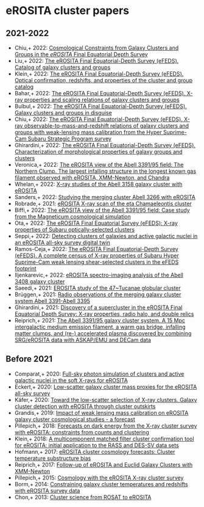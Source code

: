 # eROSITA cluster papers

## 2021-2022
* Chiu,+ 2022: [Cosmological Constraints from Galaxy Clusters and Groups in the $eROSITA$ Final Equatorial Depth Survey](https://ui.adsabs.harvard.edu/abs/2022arXiv220712429C)
* Liu,+ 2022: [The eROSITA Final Equatorial-Depth Survey (eFEDS). Catalog of galaxy clusters and groups](https://ui.adsabs.harvard.edu/abs/2022A&A...661A...2L)
* Klein,+ 2022: [The eROSITA Final Equatorial-Depth Survey (eFEDS). Optical confirmation, redshifts, and properties of the cluster and group catalog](https://ui.adsabs.harvard.edu/abs/2022A&A...661A...4K)
* Bahar,+ 2022: [The eROSITA Final Equatorial-Depth Survey (eFEDS). X-ray properties and scaling relations of galaxy clusters and groups](https://ui.adsabs.harvard.edu/abs/2022A&A...661A...7B)
* Bulbul,+ 2022: [The eROSITA Final Equatorial-Depth Survey (eFEDS). Galaxy clusters and groups in disguise](https://ui.adsabs.harvard.edu/abs/2022A&A...661A..10B)
* Chiu,+ 2022: [The eROSITA Final Equatorial-Depth Survey (eFEDS). X-ray observable-to-mass-and-redshift relations of galaxy clusters and groups with weak-lensing mass calibration from the Hyper Suprime-Cam Subaru Strategic Program survey](https://ui.adsabs.harvard.edu/abs/2022A&A...661A..11C)
* Ghirardini,+ 2022: [The eROSITA Final Equatorial-Depth Survey (eFEDS). Characterization of morphological properties of galaxy groups and clusters](https://ui.adsabs.harvard.edu/abs/2022A&A...661A..12G)
* Veronica,+ 2022: [The eROSITA view of the Abell 3391/95 field: The Northern Clump. The largest infalling structure in the longest known gas filament observed with eROSITA, XMM-Newton, and Chandra](https://ui.adsabs.harvard.edu/abs/2022A&A...661A..46V)
* Whelan,+ 2022: [X-ray studies of the Abell 3158 galaxy cluster with eROSITA](https://ui.adsabs.harvard.edu/abs/2022A&A...663A.171W)
* Sanders,+ 2022: [Studying the merging cluster Abell 3266 with eROSITA](https://ui.adsabs.harvard.edu/abs/2022A&A...661A..36S)
* Robrade,+ 2021: [eROSITA X-ray scan of the eta Chamaeleontis cluster](https://ui.adsabs.harvard.edu/abs/2021arXiv210614531R)
* Biffi,+ 2022: [The eROSITA view of the Abell 3391/95 field: Case study from the Magneticum cosmological simulation](https://ui.adsabs.harvard.edu/abs/2022A&A...661A..17B)
* Ota,+ 2022: [The eROSITA Final Equatorial Survey (eFEDS): X-ray properties of Subaru optically-selected clusters](https://ui.adsabs.harvard.edu/abs/2022arXiv220609536O)
* Seppi,+ 2022: [Detecting clusters of galaxies and active galactic nuclei in an eROSITA all-sky survey digital twin](https://ui.adsabs.harvard.edu/abs/2022arXiv220709242S)
* Ramos-Ceja,+ 2022: [The eROSITA Final Equatorial-Depth Survey (eFEDS). A complete census of X-ray properties of Subaru Hyper Suprime-Cam weak lensing shear-selected clusters in the eFEDS footprint](https://ui.adsabs.harvard.edu/abs/2022A&A...661A..14R)
* Iljenkarevic,+ 2022: [eROSITA spectro-imaging analysis of the Abell 3408 galaxy cluster](https://ui.adsabs.harvard.edu/abs/2022A&A...661A..26I)
* Saeedi,+ 2021: [EROSITA study of the 47~Tucanae globular cluster](https://ui.adsabs.harvard.edu/abs/2021arXiv210614535S)
* Brüggen,+ 2021: [Radio observations of the merging galaxy cluster system Abell 3391-Abell 3395](https://ui.adsabs.harvard.edu/abs/2021A&A...647A...3B)
* Ghirardini,+ 2021: [Discovery of a supercluster in the eROSITA Final Equatorial Depth Survey: X-ray properties, radio halo, and double relics](https://ui.adsabs.harvard.edu/abs/2021A&A...647A...4G)
* Reiprich,+ 2021: [The Abell 3391/95 galaxy cluster system. A 15 Mpc intergalactic medium emission filament, a warm gas bridge, infalling matter clumps, and (re-) accelerated plasma discovered by combining SRG/eROSITA data with ASKAP/EMU and DECam data](https://ui.adsabs.harvard.edu/abs/2021A&A...647A...2R)

## Before 2021
* Comparat,+ 2020: [Full-sky photon simulation of clusters and active galactic nuclei in the soft X-rays for eROSITA](https://ui.adsabs.harvard.edu/abs/2020OJAp....3E..13C)
* Eckert,+ 2020: [Low-scatter galaxy cluster mass proxies for the eROSITA all-sky survey](https://ui.adsabs.harvard.edu/abs/2020OJAp....3E..12E)
* Käfer,+ 2020: [Toward the low-scatter selection of X-ray clusters. Galaxy cluster detection with eROSITA through cluster outskirts](https://ui.adsabs.harvard.edu/abs/2020A&A...634A...8K)
* Grandis,+ 2019: [Impact of weak lensing mass calibration on eROSITA galaxy cluster cosmological studies - a forecast](https://ui.adsabs.harvard.edu/abs/2019MNRAS.488.2041G)
* Pillepich,+ 2018: [Forecasts on dark energy from the X-ray cluster survey with eROSITA: constraints from counts and clustering](https://ui.adsabs.harvard.edu/abs/2018MNRAS.481..613P)
* Klein,+ 2018: [A multicomponent matched filter cluster confirmation tool for eROSITA: initial application to the RASS and DES-SV data sets](https://ui.adsabs.harvard.edu/abs/2018MNRAS.474.3324K)
* Hofmann,+ 2017: [eROSITA cluster cosmology forecasts: Cluster temperature substructure bias](https://ui.adsabs.harvard.edu/abs/2017A&A...606A.118H)
* Reiprich,+ 2017: [Follow-up of eROSITA and Euclid Galaxy Clusters with XMM-Newton](https://ui.adsabs.harvard.edu/abs/2017AN....338..349R)
* Pillepich,+ 2015: [Cosmology with the eROSITA X-ray cluster survey](https://ui.adsabs.harvard.edu/abs/2015IAUGA..2257162P)
* Borm,+ 2014: [Constraining galaxy cluster temperatures and redshifts with eROSITA survey data](https://ui.adsabs.harvard.edu/abs/2014A&A...567A..65B)
* Chon,+ 2013: [Cluster science from ROSAT to eROSITA](https://ui.adsabs.harvard.edu/abs/2013AN....334..478C)
